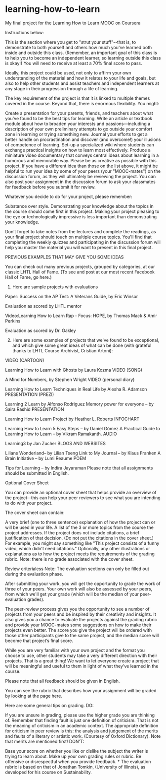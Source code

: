 # learning-how-to-learn
My final project for the Learning How to Learn MOOC on Coursera

Instructions below:

This is the section where you get to "strut your stuff"--that is, to demonstrate to both yourself and others how much you've learned both inside and outside this class. (Remember, an important goal of this class is to help you to become an independent learner, so learning outside this class is okay!) You will need to receive at least a 70% final score to pass.

Ideally, this project could be used, not only to affirm your own understanding of the material and how it relates to your life and goals, but also to help other students and assist teachers and independent learners at any stage in their progression through a life of learning.

The key requirement of the project is that it is linked to multiple themes covered in the course. Beyond that, there is enormous flexibility. You might:

Create a presentation for your parents, friends, and teachers about what you’ve found to be the best tips for learning.
Write an article or textbook module about how to broaden your interests and passions—including a description of your own preliminary attempts to go outside your comfort zone in learning or trying something new.
Journal your efforts to get a better handle on procrastination and discover (and overcome!) your illusions of competence of learning.
Set-up a specialized wiki where students can exchange practical insights on how to learn most effectively.
Produce a miniature video documentary that conveys central ideas about learning in a humorous and memorable way.
Please be as creative as possible with this project. If you have a different idea than those on the list above, it might be helpful to run your idea by some of your peers (your "MOOC-mates") on the discussion forum, as they will ultimately be reviewing the project. You can also post your assignment in the discussion forum to ask your classmates for feedback before you submit it for review.

Whatever you decide to do for your project, please remember:

Substance over style. Demonstrating your knowledge about the topics in the course should come first in this project. Making your project pleasing to the eye or technologically impressive is less important than demonstrating your knowledge.

Don’t forget to take notes from the lectures and complete the readings, as your final project should touch on multiple course topics. You'll find that completing the weekly quizzes and participating in the discussion forum will help you master the material you will want to present in this final project.

PREVIOUS EXAMPLES THAT MAY GIVE YOU SOME IDEAS

You can check out many previous projects, grouped by categories, at our classic LHTL Hall of Fame. (To see and post at our most recent Facebook Hall of Fame, go here.)

1. Here are sample projects with evaluations

Paper: Success on the AP Test: A Veterans Guide, by Eric Winsor

Evaluation as scored by LHTL mentor

Video:Learning How to Learn Rap - Focus: HOPE, by Thomas Mack & Amir Perkins

Evaluation as scored by Dr. Oakley

2. Here are some examples of projects that we've found to be exceptional, and which give some great ideas of what can be done (with grateful thanks to LHTL Course Archivist, Cristian Artoni):

VIDEO (CARTOON)

Learning How to Learn with Ghosts by Laura Kozma
VIDEO (SONG)

A Mind for Numbers, by Stephen Wright
VIDEO (personal diary)

Learning How to Learn Techniques in Real Life by Alesha R. Adamson
PRESENTATION (PREZI)

Learning 2 Learn by Alfonso Rodriguez
Memory power for everyone – by Saira Rashid
PRESENTATION

Learning How to Learn Project by Heather L. Roberts
INFOCHART

Learning How to Learn 5 Easy Steps – by Daniel Gómez
A Practical Guide to Learning How to Learn – by Vikram Ramakanth.
AUDIO

Learning3 by Jan Zucher
BLOGS AND WEBSITES

Lilians Wonderland– by Lilian Tseng
Link to My Journal – by Klaus Franken
A Brain Initiative – by Lumi Reaume
POEM

Tips for Learning – by Indira Jayaraman
Please note that all assignments should be submitted in English.

Optional Cover Sheet

You can provide an optional cover sheet that helps provide an overview of the project--this can help your peer reviewers to see what you are intending to do with your project.

The cover sheet can contain:

A very brief (one to three sentence) explanation of how the project can or will be used in your life.
A list of the 3 or more topics from the course the project addresses.
If the project does not include citations, a brief justification of that decision. (Do not put the citations in the cover sheet.) For example, you might say something like "This project consists of a funny video, which didn't need citations."
Optionally, any other illustrations or explanations as to how the project meets the requirements of the grading rubric.
Note: there is no grade associated with the cover sheet.

Review criterialess 
Note: The evaluation sections can only be filled out during the evaluation phase.

After submitting your work, you will get the opportunity to grade the work of three of your peers. Your own work will also be assessed by your peers, from which we'll get your grade (which will be the median of your peer-evaluation grades).

The peer-review process gives you the opportunity to see a number of projects from your peers and be inspired by their creativity and insights. It also gives you a chance to evaluate the projects against the grading rubric and provide your MOOC-mates some suggestions on how to make their projects even better. The score you give the project will be ordered with those other participants give to the same project, and the median score will become that project’s final score.

While you are very familiar with your own project and the format you choose to use, other students may take a very different direction with their projects. That is a great thing! We want to let everyone create a project that will be meaningful and useful to them in light of what they've learned in the course.

Please note that all feedback should be given in English.

You can see the rubric that describes how your assignment will be graded by looking at the page here.

Here are some general tips on grading. DO:

If you are unsure in grading, please use the higher grade you are thinking of.
Remember that finding fault is just one definition of criticism. That is not the meaning of criticism in an academic context. The appropriate definition for criticism in peer review is this: the analysis and judgement of the merits and faults of a literary or artistic work. (Courtesy of Oxford Dictionary). Note that merits are mentioned first!
DON'T:

Base your score on whether you like or dislike the subject the writer is trying to learn about.
Make up your own grading rules or rubric.
Be offensive or disrespectful when you provide feedback.
† The evaluation rubric is based on that of Jonathan Tomkin, (University of Illinois), as developed for his course on Sustainability.
